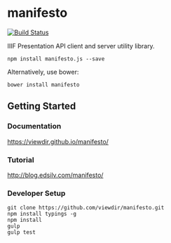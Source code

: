 # manifesto

[![Build Status](https://travis-ci.org/viewdir/manifesto.svg?branch=master)](https://travis-ci.org/viewdir/manifesto)

IIIF Presentation API client and server utility library.

    npm install manifesto.js --save

Alternatively, use bower:

    bower install manifesto

Getting Started
--

### Documentation

https://viewdir.github.io/manifesto/


### Tutorial

http://blog.edsilv.com/manifesto/


### Developer Setup

    git clone https://github.com/viewdir/manifesto.git
    npm install typings -g
    npm install
    gulp
    gulp test